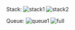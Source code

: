 Stack: 
![stack1](https://github.com/user-attachments/assets/04ea16d0-3092-48f7-9f97-74838c253272)
![stack2](https://github.com/user-attachments/assets/802eea77-a336-4db1-a91a-6195fde61189)


Queue:
![queue1](https://github.com/user-attachments/assets/b7e70b44-260a-4164-8d42-c4995db93818)
![full](https://github.com/user-attachments/assets/d178bc61-3b29-45bd-9680-96b4a32e26b9)

